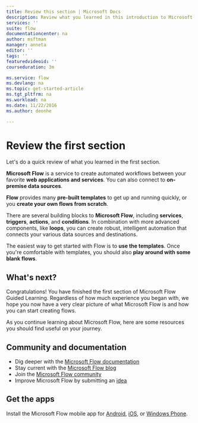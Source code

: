 ```yaml
---
title: Review this section | Microsoft Docs
description: Review what you learned in this introduction to Microsoft Flow.
services: ''
suite: flow
documentationcenter: na
author: msftman
manager: anneta
editor: ''
tags: ''
featuredvideoid: ''
courseduration: 3m

ms.service: flow
ms.devlang: na
ms.topic: get-started-article
ms.tgt_pltfrm: na
ms.workload: na
ms.date: 11/22/2016
ms.author: deonhe

---
```

# Review the first section
Let's do a quick review of what you learned in the first section.

**Microsoft Flow** is a service to create automated workflows between your favorite **web applications and services**.  You can also connect to **on-premise data sources**.

**Flow** provides many **pre-built templates** to get up and running quickly, or you **create your own flows from scratch**.   

There are several building blocks to **Microsoft Flow**, including **services**, **triggers**, **actions**, and **conditions**.  In combination with more advanced components, like **loops**, you can create robust, intelligent automation that connects your various data sources and destinations.

The easiest way to get started with Flow is to **use the templates**.  Once you're comfortable with templates, you should also **play around with some blank flows**. 

## What's next?
Congratulations! You have finished the first section of Microsoft Flow Guided Learning. Regardless of how much experience you began with, we hope you now have a very clear picture of what Microsoft Flow is and how you can start creating flows. 

As you continue learning about Microsoft Flow, here are some resources you should find useful on your journey.

## Community and documentation
* Dig deeper with the [Microsoft Flow documentation](https://aka.ms/q2613b)
* Stay current with the [Microsoft Flow blog](https://flow.microsoft.com/blog/)
* Join the [Microsoft Flow community](https://powerusers.microsoft.com/t5/Microsoft-Flow-Community/ct-p/FlowCommunity)
* Improve Microsoft Flow by submitting an [idea](https://powerusers.microsoft.com/t5/Flow-Ideas/idb-p/FlowIdeas)

## Get the apps
Install the Microsoft Flow mobile app for [Android](https://aka.ms/flowmobiledocsandroid), [iOS](https://aka.ms/flowmobiledocsios), or [Windows Phone](https://aka.ms/flowmobilewindows).

